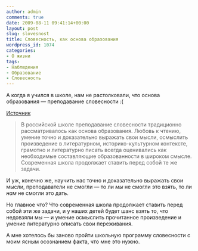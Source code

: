 ```yaml
---
author: admin
comments: true
date: 2009-08-11 09:41:14+00:00
layout: post
slug: slovesnost
title: Словесность, как основа образования
wordpress_id: 1074
categories:
- О жизни
tags:
- Наблюдения
- Образование
- Словесность
---
```


А когда я учился в школе, нам не растолковали, что основа образования — преподавание словесности :(

[Источник](http://www.zpu-journal.ru/e-zpu/2008/2/Sysoeva/)


> В российской школе преподавание словесности традиционно рассматривалось как основа образования. Любовь к чтению, умение точно и доказательно выражать свои мысли, осмыслить произведение в литературном, историко-культурном контексте, грамотно и литературно писать всегда оценивались как необходимые составляющие образованности в широком смысле. Современная школа продолжает ставить перед собой те же задачи. 



И уж, конечно же, научить нас точно и доказательно выражать свои мысли, преподаватели не смогли — то ли _мы_ не смогли это взять, то ли _нам_ не смогли это дать.

Но главное что? Что современная школа продолжает ставить перед собой эти же задачи, и у наших детей будет шанс взять то, что недовзяли мы — и умение осмыслить прочитанное произведение и умение литературно описать свои переживания.

А мне хотелось бы заново пройти школьную программу словесности с моим ясным осознанием факта, что мне это нужно.
